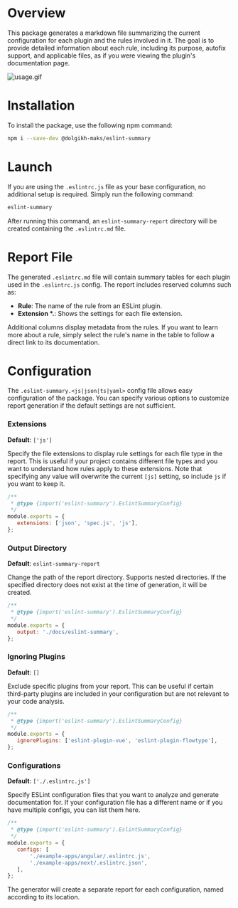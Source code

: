 # Overview
This package generates a markdown file summarizing the current configuration for each plugin and the rules involved in it. The goal is to provide detailed information about each rule, including its purpose, autofix support, and applicable files, as if you were viewing the plugin's documentation page.

![usage.gif](./docs/usage.gif)

# Installation

To install the package, use the following npm command:

```sh
npm i --save-dev @dolgikh-maks/eslint-summary
```


# Launch

If you are using the `.eslintrc.js` file as your base configuration, no additional setup is required. Simply run the following command:

```sh
eslint-summary
```
After running this command, an `eslint-summary-report` directory will be created containing the `.eslintrc.md` file.


# Report File

The generated `.eslintrc.md` file will contain summary tables for each plugin used in the `.eslintrc.js` config. The report includes reserved columns such as:

- **Rule**: The name of the rule from an ESLint plugin.
- **Extension *.<extension>**: Shows the settings for each file extension.

Additional columns display metadata from the rules. If you want to learn more about a rule, simply select the rule's name in the table to follow a direct link to its documentation.


# Configuration

The `.eslint-summary.<js|json|ts|yaml>` config file allows easy configuration of the package. You can specify various options to customize report generation if the default settings are not sufficient.

### Extensions
**Default**: `['js']`

Specify the file extensions to display rule settings for each file type in the report. This is useful if your project contains different file types and you want to understand how rules apply to these extensions. Note that specifying any value will overwrite the current `[js]` setting, so include `js` if you want to keep it.

```js
/**
 * @type {import('eslint-summary').EslintSummaryConfig}
 */
module.exports = {
   extensions: ['json', 'spec.js', 'js'],
};
```

### Output Directory
**Default**: `eslint-summary-report`

Change the path of the report directory. Supports nested directories. If the specified directory does not exist at the time of generation, it will be created.

```js
/**
 * @type {import('eslint-summary').EslintSummaryConfig}
 */
module.exports = {
   output: './docs/eslint-summary',
};
```

### Ignoring Plugins
**Default**: `[]`

Exclude specific plugins from your report. This can be useful if certain third-party plugins are included in your configuration but are not relevant to your code analysis.

```js
/**
 * @type {import('eslint-summary').EslintSummaryConfig}
 */
module.exports = {
   ignorePlugins: ['eslint-plugin-vue', 'eslint-plugin-flowtype'],
};
```

### Configurations
**Default**: `['./.eslintrc.js']`

Specify ESLint configuration files that you want to analyze and generate documentation for. If your configuration file has a different name or if you have multiple configs, you can list them here.

```js
/**
 * @type {import('eslint-summary').EslintSummaryConfig}
 */
module.exports = {
   configs: [
       './example-apps/angular/.eslintrc.js',
       './example-apps/next/.eslintrc.json',
   ],
};
```

The generator will create a separate report for each configuration, named according to its location.
